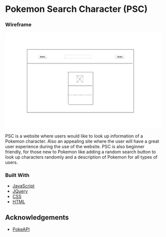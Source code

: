 

<!-- ABOUT THE PROJECT -->
# Pokemon Search Character (PSC)


### Wireframe
![alt text](https://github.com/Yescii/pokemon-search/blob/main/wireframe.png?raw=true)

PSC is a website where users would like to look up information of a Pokemon character. Also an appealing site where the user will have a great user experience during the use of the website. PSC is also beginner friendly, for those new to Pokemon like adding a random search button to look up characters randomly and a description of Pokemon for all types of users.


### Built With
* [JavaScript](https://www.javascript.com/)
* [JQuery](https://jquery.com)
* [CSS](https://www.w3.org/Style/CSS/Overview.en.html)
* [HTML](https://html.com/)




<!-- ACKNOWLEDGEMENTS -->
## Acknowledgements
* [PokeAPI](https://pokeapi.co/)







